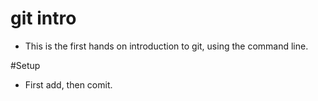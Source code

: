 # git intro 

- This is the first hands on introduction to git, using the command line.

#Setup
- First add, then comit. 
